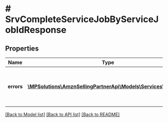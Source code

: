# # SrvCompleteServiceJobByServiceJobIdResponse

## Properties

Name | Type | Description | Notes
------------ | ------------- | ------------- | -------------
**errors** | [**\MPSolutions\AmznSellingPartnerApi\Models\Services\SrvError[]**](SrvError.md) | A list of error responses returned when a request is unsuccessful. | [optional]

[[Back to Model list]](../../README.md#models) [[Back to API list]](../../README.md#endpoints) [[Back to README]](../../README.md)
